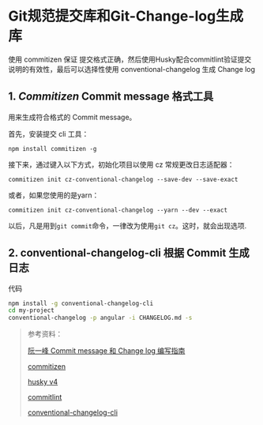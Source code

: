 # Git规范提交库和Git-Change-log生成库



使用 commitizen 保证 提交格式正确，然后使用Husky配合commitlint验证提交说明的有效性，最后可以选择性使用 conventional-changelog 生成 Change log



## 1. *Commitizen* Commit message 格式工具

用来生成符合格式的 Commit message。

首先，安装提交 cli 工具：

```
npm install commitizen -g
```

接下来，通过键入以下方式，初始化项目以使用 cz 常规更改日志适配器：

```
commitizen init cz-conventional-changelog --save-dev --save-exact
```

或者，如果您使用的是yarn：

```
commitizen init cz-conventional-changelog --yarn --dev --exact
```

以后，凡是用到`git commit`命令，一律改为使用`git cz`。这时，就会出现选项.

## 2. conventional-changelog-cli 根据 Commit 生成日志

代码

```bash
npm install -g conventional-changelog-cli
cd my-project
conventional-changelog -p angular -i CHANGELOG.md -s
```



> 参考资料：
>
> [阮一峰 Commit message 和 Change log 编写指南](http://www.ruanyifeng.com/blog/2016/01/commit_message_change_log.html)
>
> [commitizen](https://github.com/commitizen/cz-cli)
>
> [husky v4](https://github.com/typicode/husky/tree/master)
>
> [commitlint](https://commitlint.js.org)
>
> [conventional-changelog-cli](https://github.com/conventional-changelog/conventional-changelog/tree/master/packages/conventional-changelog-cli)

